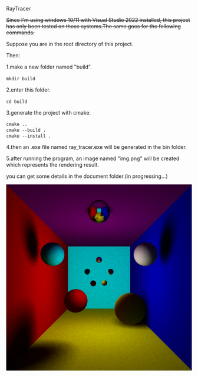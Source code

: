 RayTracer

~~Since I'm using windows 10/11 with Visual Studio 2022 installed, this project has only been tested on those systems.The same goes for the following commands.~~

Suppose you are in the root directory of this project.

Then:

1.make a new folder named "build".

`
mkdir build
`

2.enter this folder.

`
cd build
`

3.generate the project with cmake.

```
cmake ..
cmake --build .
cmake --install .
```

4.then an .exe file named ray_tracer.exe will be generated in the bin folder.

5.after running the program, an image named "img.png" will be created which represents the rendering result.


you can get some details in the document folder.(in progressing...)

![img](sample.bmp)